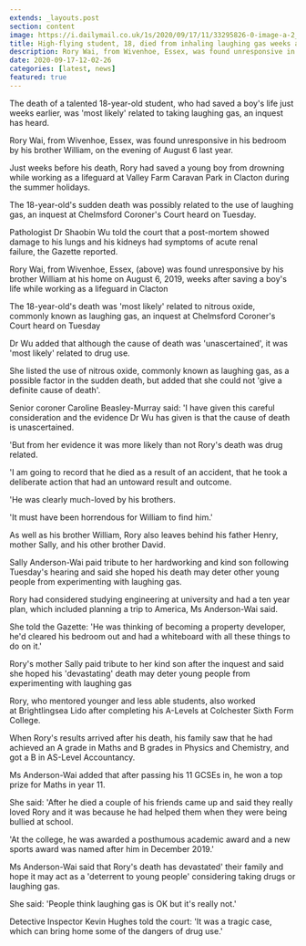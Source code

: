 ```yaml
---
extends: _layouts.post
section: content
image: https://i.dailymail.co.uk/1s/2020/09/17/11/33295826-0-image-a-2_1600338653650.jpg 
title: High-flying student, 18, died from inhaling laughing gas weeks after saving boy, inquest hears 
description: Rory Wai, from Wivenhoe, Essex, was found unresponsive in his bedroom by his brother William, on August 6 last year. His sudden death was most likely related to the use of nitrous oxide. 
date: 2020-09-17-12-02-26 
categories: [latest, news] 
featured: true 
--- 
```

The death of a talented 18-year-old student, who had saved a boy's life just weeks earlier, was 'most likely' related to taking laughing gas, an inquest has heard.

Rory Wai, from Wivenhoe, Essex, was found unresponsive in his bedroom by his brother William, on the evening of August 6 last year.

Just weeks before his death, Rory had saved a young boy from drowning while working as a lifeguard at Valley Farm Caravan Park in Clacton during the summer holidays. 

The 18-year-old's sudden death was possibly related to the use of laughing gas, an inquest at Chelmsford Coroner's Court heard on Tuesday.

Pathologist Dr Shaobin Wu told the court that a post-mortem showed damage to his lungs and his kidneys had symptoms of acute renal failure, the Gazette reported. 

Rory Wai, from Wivenhoe, Essex, (above) was found unresponsive by his brother William at his home on August 6, 2019, weeks after saving a boy's life while working as a lifeguard in Clacton

The 18-year-old's death was 'most likely' related to nitrous oxide, commonly known as laughing gas, an inquest at Chelmsford Coroner's Court heard on Tuesday

Dr Wu added that although the cause of death was 'unascertained', it was 'most likely' related to drug use.

She listed the use of nitrous oxide, commonly known as laughing gas, as a possible factor in the sudden death, but added that she could not 'give a definite cause of death'.

Senior coroner Caroline Beasley-Murray said: 'I have given this careful consideration and the evidence Dr Wu has given is that the cause of death is unascertained.

'But from her evidence it was more likely than not Rory's death was drug related.

'I am going to record that he died as a result of an accident, that he took a deliberate action that had an untoward result and outcome.

'He was clearly much-loved by his brothers.

'It must have been horrendous for William to find him.'

As well as his brother William, Rory also leaves behind his father Henry, mother Sally, and his other brother David. 

Sally Anderson-Wai paid tribute to her hardworking and kind son following Tuesday's hearing and said she hoped his death may deter other young people from experimenting with laughing gas.

Rory had considered studying engineering at university and had a ten year plan, which included planning a trip to America, Ms Anderson-Wai said.

She told the Gazette: 'He was thinking of becoming a property developer, he'd cleared his bedroom out and had a whiteboard with all these things to do on it.'

Rory's mother Sally paid tribute to her kind son after the inquest and said she hoped his 'devastating' death may deter young people from experimenting with laughing gas

Rory, who mentored younger and less able students, also worked at Brightlingsea Lido after completing his A-Levels at Colchester Sixth Form College. 

When Rory's results arrived after his death, his family saw that he had achieved an A grade in Maths and B grades in Physics and Chemistry, and got a B in AS-Level Accountancy.

Ms Anderson-Wai added that after passing his 11 GCSEs in, he won a top prize for Maths in year 11.

She said: 'After he died a couple of his friends came up and said they really loved Rory and it was because he had helped them when they were being bullied at school.

'At the college, he was awarded a posthumous academic award and a new sports award was named after him in December 2019.'

Ms Anderson-Wai said that Rory's death has devastated' their family and hope it may act as a 'deterrent to young people' considering taking drugs or laughing gas.

She said: 'People think laughing gas is OK but it's really not.'

Detective Inspector Kevin Hughes told the court: 'It was a tragic case, which can bring home some of the dangers of drug use.'

